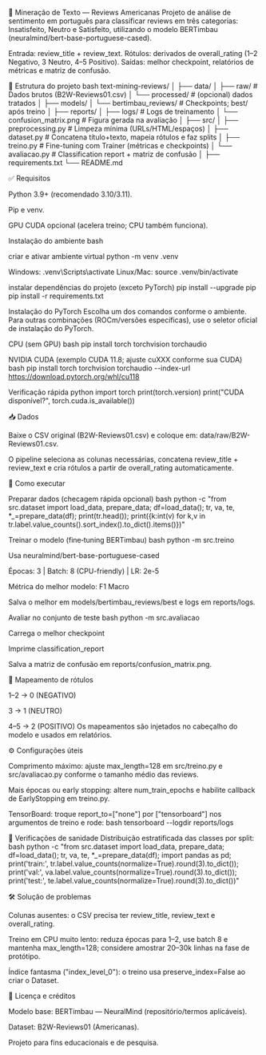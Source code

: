 📝 Mineração de Texto — Reviews Americanas
Projeto de análise de sentimento em português para classificar reviews em três categorias: Insatisfeito, Neutro e Satisfeito, utilizando o modelo BERTimbau (neuralmind/bert-base-portuguese-cased).

Entrada: review_title + review_text.
Rótulos: derivados de overall_rating (1–2 Negativo, 3 Neutro, 4–5 Positivo).
Saídas: melhor checkpoint, relatórios de métricas e matriz de confusão.

📂 Estrutura do projeto
bash
text-mining-reviews/
│
├── data/
│ ├── raw/ # Dados brutos (B2W-Reviews01.csv)
│ └── processed/ # (opcional) dados tratados
│
├── models/
│ └── bertimbau_reviews/ # Checkpoints; best/ após treino
│
├── reports/
│ ├── logs/ # Logs de treinamento
│ └── confusion_matrix.png # Figura gerada na avaliação
│
├── src/
│ ├── preprocessing.py # Limpeza mínima (URLs/HTML/espaços)
│ ├── dataset.py # Concatena título+texto, mapeia rótulos e faz splits
│ ├── treino.py # Fine-tuning com Trainer (métricas e checkpoints)
│ └── avaliacao.py # Classification report + matriz de confusão
│
├── requirements.txt
└── README.md

✅ Requisitos

Python 3.9+ (recomendado 3.10/3.11).

Pip e venv.

GPU CUDA opcional (acelera treino; CPU também funciona).

Instalação do ambiente
bash

criar e ativar ambiente virtual
python -m venv .venv

Windows: .venv\Scripts\activate
Linux/Mac:
source .venv/bin/activate

instalar dependências do projeto (exceto PyTorch)
pip install --upgrade pip
pip install -r requirements.txt

Instalação do PyTorch
Escolha um dos comandos conforme o ambiente. Para outras combinações (ROCm/versões específicas), use o seletor oficial de instalação do PyTorch.

CPU (sem GPU)
bash
pip install torch torchvision torchaudio

NVIDIA CUDA (exemplo CUDA 11.8; ajuste cuXXX conforme sua CUDA)
bash
pip install torch torchvision torchaudio --index-url https://download.pytorch.org/whl/cu118

Verificação rápida
python
import torch
print(torch.version)
print("CUDA disponível?", torch.cuda.is_available())

📥 Dados

Baixe o CSV original (B2W-Reviews01.csv) e coloque em: data/raw/B2W-Reviews01.csv.

O pipeline seleciona as colunas necessárias, concatena review_title + review_text e cria rótulos a partir de overall_rating automaticamente.

🚀 Como executar

Preparar dados (checagem rápida opcional)
bash
python -c "from src.dataset import load_data, prepare_data; df=load_data(); tr, va, te, *_=prepare_data(df); print(tr.head()); print({k:int(v) for k,v in tr.label.value_counts().sort_index().to_dict().items()})"

Treinar o modelo (fine‑tuning BERTimbau)
bash
python -m src.treino

Usa neuralmind/bert-base-portuguese-cased

Épocas: 3 | Batch: 8 (CPU-friendly) | LR: 2e-5

Métrica do melhor modelo: F1 Macro

Salva o melhor em models/bertimbau_reviews/best e logs em reports/logs.

Avaliar no conjunto de teste
bash
python -m src.avaliacao

Carrega o melhor checkpoint

Imprime classification_report

Salva a matriz de confusão em reports/confusion_matrix.png.

🧠 Mapeamento de rótulos

1–2 → 0 (NEGATIVO)

3 → 1 (NEUTRO)

4–5 → 2 (POSITIVO)
Os mapeamentos são injetados no cabeçalho do modelo e usados em relatórios.

⚙️ Configurações úteis

Comprimento máximo: ajuste max_length=128 em src/treino.py e src/avaliacao.py conforme o tamanho médio das reviews.

Mais épocas ou early stopping: altere num_train_epochs e habilite callback de EarlyStopping em treino.py.

TensorBoard: troque report_to=["none"] por ["tensorboard"] nos argumentos de treino e rode:
bash
tensorboard --logdir reports/logs

🧪 Verificações de sanidade
Distribuição estratificada das classes por split:
bash
python -c "from src.dataset import load_data, prepare_data; df=load_data(); tr, va, te, *_=prepare_data(df); import pandas as pd; print('train:', tr.label.value_counts(normalize=True).round(3).to_dict()); print('val:', va.label.value_counts(normalize=True).round(3).to_dict()); print('test:', te.label.value_counts(normalize=True).round(3).to_dict())"

🛠️ Solução de problemas

Colunas ausentes: o CSV precisa ter review_title, review_text e overall_rating.

Treino em CPU muito lento: reduza épocas para 1–2, use batch 8 e mantenha max_length=128; considere amostrar 20–30k linhas na fase de protótipo.

Índice fantasma ("index_level_0"): o treino usa preserve_index=False ao criar o Dataset.

📄 Licença e créditos

Modelo base: BERTimbau — NeuralMind (repositório/termos aplicáveis).

Dataset: B2W-Reviews01 (Americanas).

Projeto para fins educacionais e de pesquisa.
